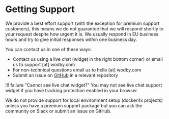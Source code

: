 # Getting Support

We provide a best effort support (with the exception for premium support customers), this means we do not guarantee that we will respond shortly to your request despite how urgent it is. We usually respond in EU business hours and try to give initial responses within one business day.  

You can contact us in one of these ways:

* Contact us using a live chat (widget in the right bottom corner) or email us to support [at] wodby.com
* For non-technical questions email us to hello [at] wodby.com
* Submit an issue on [GitHub](https://github.com/wodby) in a relevant repository

!!! failure "Cannot see live chat widget?"
    You may not see live chat support widget if you have tracking protection enabled in your browser 

We do not provide support for local environment setup (docker4x projects) unless you have a premium support package but you can ask the community on Slack or submit an issue on GitHub.
 